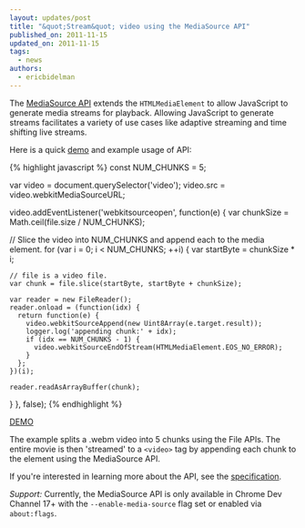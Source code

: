 ```yaml
---
layout: updates/post
title: "&quot;Stream&quot; video using the MediaSource API"
published_on: 2011-11-15
updated_on: 2011-11-15
tags:
  - news
authors:
  - ericbidelman
---
```

The [MediaSource API](http://html5-mediasource-api.googlecode.com/svn/trunk/draft-spec/mediasource-draft-spec.html) extends the `HTMLMediaElement` to allow JavaScript to generate media streams for playback. Allowing JavaScript to generate streams facilitates a variety of use cases like adaptive streaming and time shifting live streams.

Here is a quick [demo](http://html5-demos.appspot.com/static/media-source.html) and example usage of API:

{% highlight javascript %}
const NUM_CHUNKS = 5;

var video = document.querySelector('video');
video.src = video.webkitMediaSourceURL;

video.addEventListener('webkitsourceopen', function(e) {
  var chunkSize = Math.ceil(file.size / NUM_CHUNKS);

  // Slice the video into NUM_CHUNKS and append each to the media element.
  for (var i = 0; i < NUM_CHUNKS; ++i) {
    var startByte = chunkSize * i;

    // file is a video file.
    var chunk = file.slice(startByte, startByte + chunkSize);

    var reader = new FileReader();
    reader.onload = (function(idx) {
      return function(e) {
        video.webkitSourceAppend(new Uint8Array(e.target.result));
        logger.log('appending chunk:' + idx);
        if (idx == NUM_CHUNKS - 1) {
          video.webkitSourceEndOfStream(HTMLMediaElement.EOS_NO_ERROR);
        }
      };
    })(i);

    reader.readAsArrayBuffer(chunk);
  }
}, false);
{% endhighlight %}

[DEMO](http://html5-demos.appspot.com/static/media-source.html)

The example splits a .webm video into 5 chunks using the File APIs. The entire movie is then 'streamed' to a `<video>` tag by appending each chunk to the element using the MediaSource API.

If you're interested in learning more about the API, see the [specification](http://html5-mediasource-api.googlecode.com/svn/trunk/draft-spec/mediasource-draft-spec.html).

*Support:* Currently, the MediaSource API is only available in Chrome Dev Channel 17+ with the `--enable-media-source` flag set or enabled via `about:flags`.

